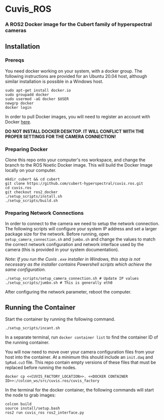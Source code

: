 # Cuvis_ROS

### A ROS2 Docker image for the Cubert family of hyperspectral cameras

## Installation

### Prereqs

You need docker working on your system, with a docker group. The following instructions are provided for an Ubuntu 20.04 host, although similar installation is possible in a Windows host.
```
sudo apt-get install docker.io
sudo groupadd docker
sudo usermod -aG docker $USER
newgrp docker
docker login
```

In order to pull Docker images, you will need to register an account with Docker [here](https://hub.docker.com/signup).

**DO NOT INSTALL DOCKER DESKTOP. IT WILL CONFLICT WITH THE PROPER SETTINGS FOR THE CAMERA CONNECTION!**

### Preparing Docker

Clone this repo onto your computer's ros workspace, and change the branch to the ROS Noetic Docker image. This will build the Docker Image locally on your computer.

```
mkdir cubert && cd cubert
git clone https://github.com/cubert-hyperspectral/cuvis.ros.git
cd cuvis.ros
git checkout ros2_docker
./setup_scripts/install.sh
./setup_scripts/build.sh
```

### Preparing Network Connections
In order to connect to the camera we need to setup the network connection. The following scripts will configure your system IP address and set a larger package size for the network. Before running, open `setup_camera_connection.sh` and `jumbo.sh` and change the values to match the correct network configuration and network interface used by the camera (this is provided in your system documentation).

_Note: If you run the Cuvis `.exe` installer in Windows, this step is not necessary as the installer contains Powershell scripts which achieve the same configuration._
```
./setup_scripts/setup_camera_connection.sh # Update IP values
./setup_scripts/jumbo.sh # This is generally eth0
```
After configuring the network parameter, reboot the computer.

## Running the Container
Start the container by running the following command.
```
./setup_scripts/incant.sh 
```
In a separate terminal, run `docker container list` to find the container ID of the running container.

You will now need to move over your camera configuration files from your host into the container. At a minimum this should include an `init.daq` and `SpRad.cu3` file. This repo contain empty versions of these files that must be replaced before running the nodes.
```
docker cp <<CUVIS_FACTORY_LOCATION>>. <<DOCKER CONTAINER ID>>:/colcon_ws/src/cuvis.ros/cuvis_factory
```
In the terminal for the docker container, the following commands will start the node to grab images:
```
colcon build
source install/setup.bash
ros2 run cuvis_ros ros2_interface.py
```